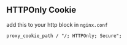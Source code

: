 ## HTTPOnly Cookie

add this to your http block in `nginx.conf`

`proxy_cookie_path / "/; HTTPOnly; Secure";`
